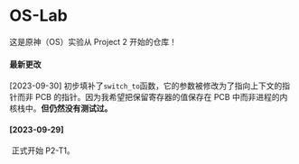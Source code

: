 # OS-Lab

这是原神（OS）实验从 Project 2 开始的仓库！

#### 最新更改

[2023-09-30] 初步填补了`switch_to`函数，它的参数被修改为了指向上下文的指针而非 PCB 的指针。因为我希望把保留寄存器的值保存在 PCB 中而非进程的内核栈中。**但仍然没有测试过。**

#### [2023-09-29]

​	正式开始 P2-T1。
